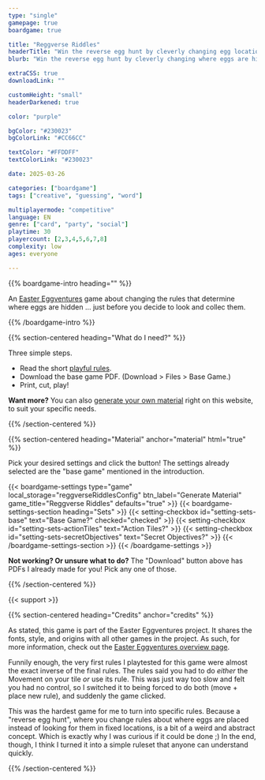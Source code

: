 ```yaml
---
type: "single"
gamepage: true
boardgame: true

title: "Reggverse Riddles"
headerTitle: "Win the reverse egg hunt by cleverly changing egg locations just before you decide to look."
blurb: "Win the reverse egg hunt by cleverly changing where eggs are hidden just before you decide to look."

extraCSS: true
downloadLink: ""

customHeight: "small"
headerDarkened: true

color: "purple"

bgColor: "#230023"
bgColorLink: "#CC66CC"

textColor: "#FFDDFF"
textColorLink: "#230023"

date: 2025-03-26

categories: ["boardgame"]
tags: ["creative", "guessing", "word"]

multiplayermode: "competitive"
language: EN
genre: ["card", "party", "social"]
playtime: 30
playercount: [2,3,4,5,6,7,8]
complexity: low
ages: everyone

---
```


{{% boardgame-intro heading="" %}}

An [Easter Eggventures](/easter-eggventures/) game about changing the rules that determine where eggs are hidden ... just before you decide to look and collec them.

{{% /boardgame-intro %}}

{{% section-centered heading="What do I need?" %}}

Three simple steps.
* Read the short [playful rules](rules).
* Download the base game PDF. (Download > Files > Base Game.)
* Print, cut, play!

**Want more?** You can also [generate your own material](#material) right on this website, to suit your specific needs.

{{% /section-centered %}}

{{% section-centered heading="Material" anchor="material" html="true" %}}

<p>Pick your desired settings and click the button! The settings already selected are the "base game" mentioned in the introduction.</p>

{{< boardgame-settings type="game" local_storage="reggverseRiddlesConfig" btn_label="Generate Material" game_title="Reggverse Riddles" defaults="true" >}}
  {{< boardgame-settings-section heading="Sets" >}}
    {{< setting-checkbox id="setting-sets-base" text="Base Game?" checked="checked" >}}
    {{< setting-checkbox id="setting-sets-actionTiles" text="Action Tiles?" >}}
    {{< setting-checkbox id="setting-sets-secretObjectives" text="Secret Objectives?" >}}
  {{< /boardgame-settings-section >}}
{{< /boardgame-settings >}}

<p class="settings-remark"><strong>Not working? Or unsure what to do?</strong> The "Download" button above has PDFs I already made for you! Pick any one of those.</p>

{{% /section-centered %}}

{{< support >}}

{{% section-centered heading="Credits" anchor="credits" %}}

As stated, this game is part of the Easter Eggventures project. It shares the fonts, style, and origins with all other games in the project. As such, for more information, check out the [Easter Eggventures overview page](/easter-eggventures/).

Funnily enough, the very first rules I playtested for this game were almost the exact inverse of the final rules. The rules said you had to do _either_ the Movement on your tile _or_ use its rule. This was just way too slow and felt you had no control, so I switched it to being forced to do both (move + place new rule), and suddenly the game clicked.

This was the hardest game for me to turn into specific rules. Because a "reverse egg hunt", where you change rules about where eggs are placed instead of looking for them in fixed locations, is a bit of a weird and abstract concept. Which is exactly why I was curious if it could be done ;) In the end, though, I think I turned it into a simple ruleset that anyone can understand quickly.

{{% /section-centered %}}